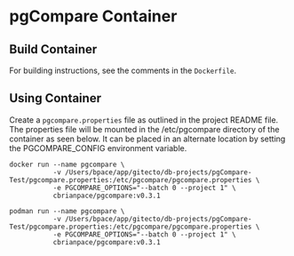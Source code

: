 # pgCompare Container

## Build Container

For building instructions, see the comments in the `Dockerfile`.

## Using Container

Create a `pgcompare.properties` file as outlined in the project README file.  The properties file will be mounted in the /etc/pgcompare directory of the container as seen below.  It can be placed in an alternate location by setting the PGCOMPARE_CONFIG environment variable.

```shell
docker run --name pgcompare \
           -v /Users/bpace/app/gitecto/db-projects/pgCompare-Test/pgcompare.properties:/etc/pgcompare/pgcompare.properties \
           -e PGCOMPARE_OPTIONS="--batch 0 --project 1" \
           cbrianpace/pgcompare:v0.3.1

podman run --name pgcompare \
           -v /Users/bpace/app/gitecto/db-projects/pgCompare-Test/pgcompare.properties:/etc/pgcompare/pgcompare.properties \
           -e PGCOMPARE_OPTIONS="--batch 0 --project 1" \
           cbrianpace/pgcompare:v0.3.1

```

